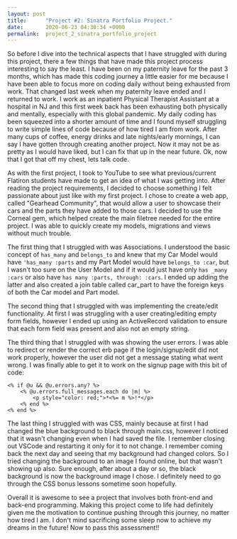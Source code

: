 ```yaml
---
layout: post
title:      "Project #2: Sinatra Portfolio Project."
date:       2020-06-23 04:30:34 +0000
permalink:  project_2_sinatra_portfolio_project
---
```



So before I dive into the technical aspects that I have struggled with during this project, there a few things that have made this project process interesting to say the least.  I have been on my paternity leave for the past 3 months, which has made this coding journey a little easier for me because I have been able to focus more on coding daily without being exhausted from work. That changed last week when my paternity leave ended and I returned to work. I work as an inpatient Physical Therapist Assistant at a hospital in NJ and this first week back has been exhausting both physically and mentally, especially with this global pandemic. My daily coding has been squeezed into a shorter amount of time and I found myself struggling to write simple lines of code because of how tired I am from work. After many cups of coffee, energy drinks and late nights/early mornings, I can say I have gotten through creating another project. Now it may not be as pretty as I would have liked, but I can fix that up in the near future. Ok, now that I got that off my chest, lets talk code.

As with the first project, I took to YouTube to see what previous/current Flatiron students have made to get an idea of what I was getting into. After reading the project requirements, I decided to choose something I felt passionate about just like with my first project. I chose to create a web app, called "Gearhead Community", that would allow a user to showcase their cars and the parts they have added to those cars. I decided to use the Corneal gem, which helped create the main filetree needed for the entire project. I was able to quickly create my models, migrations and views without much trouble. 

The first thing that I struggled with was Associations. I understood the basic concept of `has_many` and `belongs_to` and knew that my Car Model would have `'has_many :parts` and my Part Model would have `belongs_to :car`, but I wasn't too sure on the User Model and if it would just have only `has _many :cars` or also have `has many :parts, through: :cars`. I ended up adding the latter and also created a join table called car_part to have the foreign keys of both the Car model and Part model.

The second thing that I struggled with was implementing the create/edit functionality. At first I was struggling with a user creating/editing empty form fields, however I ended up using an ActiveRecord validation to ensure that each form field was present and also not an empty string.

The third thing that I struggled with was showing the user errors. I was able to redirect or render the correct erb page if the login/signup/edit did not work properly, however the user did not get a message stating what went wrong. I was finally able to get it to work on the signup page with this bit of code:

```
<% if @u && @u.errors.any? %>
    <% @u.errors.full_messages.each do |m| %>
        <p style="color: red;">*<%= m %>!*</p>
    <% end %>   
<% end %>
```

The last thing I struggled with was CSS, mainly because at first I had changed the blue background to black through main.css, however I noticed that it wasn't changing even when I had saved the file. I remember closing out VSCode and restarting it only for it to not change. I remember coming back the next day and seeing that my background had changed colors. So I tried changing the background to an image I found online, but that wasn't showing up also. Sure enough, after about a day or so, the black background is now the background image I chose. I definitely need to go through the CSS bonus lessons sometime soon hopefully.

Overall it is awesome to see a project that involves both front-end and back-end programming. Making this project come to life had definitely given me the motivation to continue pushing through this journey, no matter how tired I am. I don't mind sacrificing some sleep now to achieve my dreams in the future! Now to pass this assessment!!


